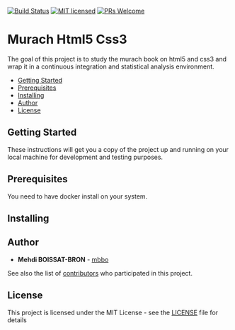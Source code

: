 [![Build Status](https://travis-ci.org/mbbo/murach-html5-css3.svg?branch=master)](https://travis-ci.org/mbbo/murach-html5-css3)
[![MIT licensed](https://img.shields.io/badge/license-MIT-blue.svg)](./LICENSE)
[![PRs Welcome](https://img.shields.io/badge/PRs-welcome-brightgreen.svg)](http://makeapullrequest.com)

# Murach Html5 Css3

The goal of this project is to study the murach book on html5 and css3 and wrap it in a continuous integration and statistical analysis environment.

 - [Getting Started](#gs)
 - [Prerequisites](#prerequisites)
 - [Installing](#installing)
 - [Author](#author)
 - [License](#license)

## <a name="gs"></a> Getting Started

These instructions will get you a copy of the project up and running on your local machine for development and testing purposes.

## <a name="prerequisites"></a> Prerequisites

You need to have docker install on your system.

## <a name="installing"></a> Installing

## <a name="author"></a> Author

* **Mehdi BOISSAT-BRON** - [mbbo](https://github.com/mbbo)

See also the list of [contributors](https://github.com/mbbo/murach-html5-css3/graphs/contributors) who participated in this project.

## <a name="license"></a> License

This project is licensed under the MIT License - see the [LICENSE](LICENSE) file for details
